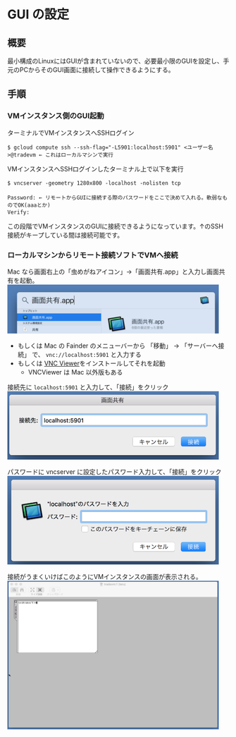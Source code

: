 # GUI の設定

## 概要
最小構成のLinuxにはGUIが含まれていないので、必要最小限のGUIを設定し、手元のPCからそのGUI画面に接続して操作できるようにする。

## 手順

### VMインスタンス側のGUI起動

ターミナルでVMインスタンスへSSHログイン

```
$ gcloud compute ssh --ssh-flag="-L5901:localhost:5901" <ユーザー名>@tradevm ← これはローカルマシンで実行
```


VMインスタンスへSSHログインしたターミナル上で以下を実行
```
$ vncserver -geometry 1280x800 -localhost -nolisten tcp

Password: ← リモートからGUIに接続する際のパスワードをここで決めて入れる。軟弱なものでOK(aaaとか)
Verify:
```


この段階でVMインスタンスのGUIに接続できるようになっています。↑のSSH接続がキープしている間は接続可能です。

### ローカルマシンからリモート接続ソフトでVMへ接続

Mac なら画面右上の「虫めがねアイコン」→「画面共有.app」と入力し画面共有を起動。  
<img src="./images/remote1.png" width="480px">  

* もしくは Mac の Fainder のメニューバーから 「移動」 → 「サーバーへ接続」 で、 `vnc://localhost:5901` と入力する
* もしくは [VNC Viewer](https://www.realvnc.com/en/connect/download/viewer/)をインストールしてそれを起動
    * VNCViewer は Mac 以外版もある


接続先に `localhost:5901` と入力して、「接続」をクリック  
<img src="./images/remote2.png" width="480px">


パスワードに vncserver に設定したパスワード入力して、「接続」をクリック  
<img src="./images/remote3.png" width="480px">


接続がうまくいけばこのようにVMインスタンスの画面が表示される。  
<img src="./images/remote4.png" width="480px">
